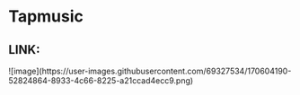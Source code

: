 # Tapmusic
<h2>LINK:</h2>
![image](https://user-images.githubusercontent.com/69327534/170604190-52824864-8933-4c66-8225-a21ccad4ecc9.png)

